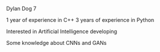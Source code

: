Dylan Dog 7

1 year of experience in C++
3 years of experience in Python

Interested in Artificial Intelligence developing

Some knowledge about CNNs and GANs
